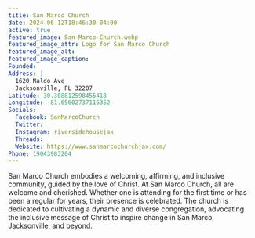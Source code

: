 ```yaml
---
title: San Marco Church
date: 2024-06-12T18:46:30-04:00
active: true
featured_image: San-Marco-Church.webp
featured_image_attr: Logo for San Marco Church
featured_image_alt: 
featured_image_caption: 
Founded: 
Address: |
  1620 Naldo Ave
  Jacksonville, FL 32207
Latitude: 30.308812598455418
Longitude: -81.65602737116352
Socials: 
  Facebook: SanMarcoChurch
  Twitter: 
  Instagram: riversidehousejax
  Threads:
  Website: https://www.sanmarcochurchjax.com/
Phone: 19043983204
---
```

San Marco Church embodies a welcoming, affirming, and inclusive community, guided by the love of Christ. At San Marco Church, all are welcome and cherished. Whether one is attending for the first time or has been a regular for years, their presence is celebrated. The church is dedicated to cultivating a dynamic and diverse congregation, advocating the inclusive message of Christ to inspire change in San Marco, Jacksonville, and beyond.